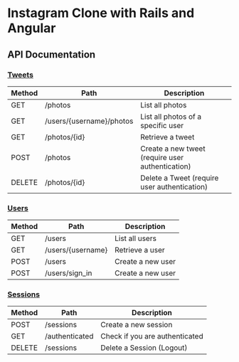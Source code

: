 # Instagram Clone with Rails and Angular

## API Documentation

### [Tweets](#tweets)
| Method | Path | Description |
|---|---|---|
| GET | /photos | List all photos |
| GET | /users/{username}/photos | List all photos of a specific user |
| GET | /photos/{id} | Retrieve a tweet |
| POST | /photos | Create a new tweet (require user authentication) |
| DELETE | /photos/{id} | Delete a Tweet (require user authentication) |

### [Users](#users)
| Method | Path | Description |
|---|---|---|
| GET | /users | List all users |
| GET | /users/{username} | Retrieve a user |
| POST | /users | Create a new user |
| POST | /users/sign_in | Create a new user |

### [Sessions](#sessions)
| Method | Path | Description |
|---|---|---|
| POST | /sessions | Create a new session |
| GET | /authenticated | Check if you are authenticated |
| DELETE | /sessions | Delete a Session (Logout) |